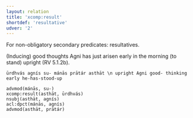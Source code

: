 ```yaml
---
layout: relation
title: 'xcomp:result'
shortdef: 'resultative'
udver: '2'
---
```


For non-obligatory secondary predicates: resultatives.

(Inducing) good thoughts Agni has just arisen early in the morning (to stand) upright (RV 5.1.2b).
~~~ sdparse
ūrdhvás agnís su- mánās prātár asthāt \n upright Agni good- thinking early he-has-stood-up

advmod(mánās, su-)
xcomp:result(asthāt, ūrdhvás)
nsubj(asthāt, agnís)
acl:dpct(mánās, agnís)
advmod(asthāt, prātár)
~~~
